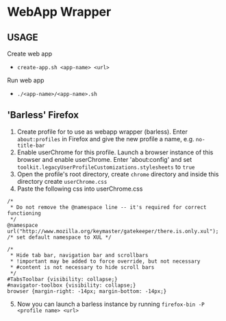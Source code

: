 # WebApp Wrapper

## USAGE
Create web app
- `create-app.sh <app-name> <url>`

Run web app
- `./<app-name>/<app-name>.sh`

## 'Barless' Firefox
1. Create profile for to use as webapp wrapper (barless).
Enter `about:profiles` in Firefox and give the new profile a name, e.g. `no-title-bar`
2. Enable userChrome for this profile.
Launch a browser instance of this browser and enable userChrome.
Enter 'about:config' and set `toolkit.legacyUserProfileCustomizations.stylesheets` to `true`
3. Open the profile's root directory, create `chrome` directory and inside this directory create `userChrome.css`
4. Paste the following css into userChrome.css

```
/*
 * Do not remove the @namespace line -- it's required for correct functioning
 */
@namespace url("http://www.mozilla.org/keymaster/gatekeeper/there.is.only.xul"); /* set default namespace to XUL */

/*
 * Hide tab bar, navigation bar and scrollbars
 * !important may be added to force override, but not necessary
 * #content is not necessary to hide scroll bars
 */
#TabsToolbar {visibility: collapse;}
#navigator-toolbox {visibility: collapse;}
browser {margin-right: -14px; margin-bottom: -14px;}
```
5. Now you can launch a barless instance by running `firefox-bin -P <profile name> <url>`
